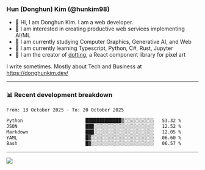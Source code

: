 ### Hun (Donghun) Kim (@hunkim98)

- 👋 Hi, I am Donghun Kim. I am a web developer. 
- 🤔 I am interested in creating productive web services implementing AI/ML
- 🔭 I am currently studying Computer Graphics, Generative AI, and Web 
- 🌱 I am currently learning Typescript, Python, C#, Rust, Jupyter
- 🎨 I am the creator of [dotting](https://github.com/hunkim98/dotting), a React component library for pixel art

I write sometimes. Mostly about Tech and Business at https://donghunkim.dev/

---
### 📊 Recent development breakdown
<!--START_SECTION:waka-->

```txt
From: 13 October 2025 - To: 20 October 2025

Python                       █████████████▒░░░░░░░░░░░   53.32 %
JSON                         ███░░░░░░░░░░░░░░░░░░░░░░   12.52 %
Markdown                     ███░░░░░░░░░░░░░░░░░░░░░░   12.05 %
YAML                         █▓░░░░░░░░░░░░░░░░░░░░░░░   06.60 %
Bash                         █▓░░░░░░░░░░░░░░░░░░░░░░░   06.57 %
```

<!--END_SECTION:waka-->
---

<!-- <div align='center'> -->
  <img align="center" src="https://github-readme-stats.vercel.app/api?username=hunkim98&theme=dark&show_icons=true"/>
<!-- </div> -->
<!--
**hunkim98/hunkim98** is a ✨ _special_ ✨ repository because its `README.md` (this file) appears on your GitHub profile.

Here are some ideas to get you started:

- 🔭 I’m currently working on ...
- 🌱 I’m currently learning ...
- 👯 I’m looking to collaborate on ...
- 🤔 I’m looking for help with ...
- 💬 Ask me about ...
- 📫 How to reach me: ...
- 😄 Pronouns: ...
- ⚡ Fun fact: ...
-->
